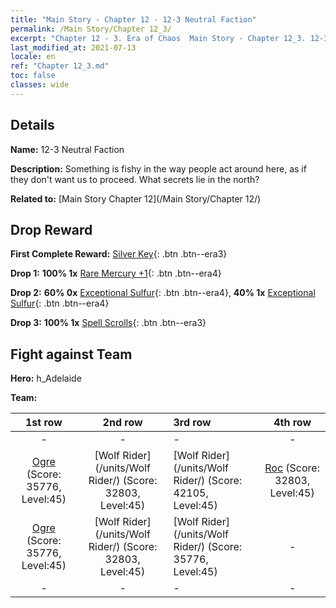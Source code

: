 ```yaml
---
title: "Main Story - Chapter 12 - 12-3 Neutral Faction"
permalink: /Main Story/Chapter 12_3/
excerpt: "Chapter 12 - 3. Era of Chaos  Main Story - Chapter 12_3. 12-3 Neutral Faction"
last_modified_at: 2021-07-13
locale: en
ref: "Chapter 12_3.md"
toc: false
classes: wide
---
```


## Details

 **Name:** 12-3 Neutral Faction

 **Description:** Something is fishy in the way people act around here, as if they don't want us to proceed. What secrets lie in the north?

 **Related to:** [Main Story Chapter 12](/Main Story/Chapter 12/)

## Drop Reward

 **First Complete Reward:** [Silver Key](/Items/con_693/){: .btn .btn--era3}

 **Drop 1:** **100% 1x** [Rare Mercury +1](/Items/mat_42/){: .btn .btn--era4}

 **Drop 2:** **60% 0x** [Exceptional Sulfur](/Items/mat_36/){: .btn .btn--era4}, **40% 1x** [Exceptional Sulfur](/Items/mat_36/){: .btn .btn--era4}

 **Drop 3:** **100% 1x** [Spell Scrolls](/Items/con_694/){: .btn .btn--era3}


## Fight against Team
 **Hero:** h_Adelaide

 **Team:**


  | 1st row | 2nd row | 3rd row | 4th row |
  |:----:|:----:|:----|:----:|
  | - | - | - | - |
  | [Ogre](/units/Ogre/) (Score: 35776, Level:45)  | [Wolf Rider](/units/Wolf Rider/) (Score: 32803, Level:45)  | [Wolf Rider](/units/Wolf Rider/) (Score: 42105, Level:45)  | [Roc](/units/Roc/) (Score: 32803, Level:45)  |
  | [Ogre](/units/Ogre/) (Score: 35776, Level:45)  | [Wolf Rider](/units/Wolf Rider/) (Score: 32803, Level:45)  | [Wolf Rider](/units/Wolf Rider/) (Score: 35776, Level:45)  | - |
  | - | - | - | - |



